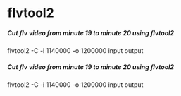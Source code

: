 # flvtool2

##### Cut flv video from minute 19 to minute 20 using flvtool2

   flvtool2  -C -i 1140000 -o 1200000 input output

##### Cut flv video from minute 19 to minute 20 using flvtool2

   flvtool2  -C -i 1140000 -o 1200000 input output
